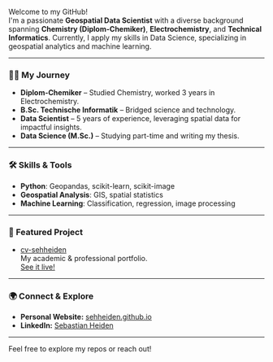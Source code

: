 Welcome to my GitHub!  
I'm a passionate **Geospatial Data Scientist** with a diverse background spanning **Chemistry (Diplom-Chemiker)**, **Electrochemistry**, and **Technical Informatics**. Currently, I apply my skills in Data Science, specializing in geospatial analytics and machine learning.

---

### 🧑‍🔬 My Journey

- **Diplom-Chemiker** – Studied Chemistry, worked 3 years in Electrochemistry.
- **B.Sc. Technische Informatik** – Bridged science and technology.
- **Data Scientist** – 5 years of experience, leveraging spatial data for impactful insights.
- **Data Science (M.Sc.)** – Studying part-time and writing my thesis.

---

### 🛠️ Skills & Tools

- **Python**: Geopandas, scikit-learn, scikit-image
- **Geospatial Analysis**: GIS, spatial statistics
- **Machine Learning**: Classification, regression, image processing

---

### 🚀 Featured Project

- [cv-sehheiden](https://github.com/sehHeiden/cv-sehheiden)  
  My academic & professional portfolio.  
  [See it live!](https://sehheiden.github.io/)

---

### 🌍 Connect & Explore

- **Personal Website:** [sehheiden.github.io](https://sehheiden.github.io/)
- **LinkedIn:** [Sebastian Heiden](https://www.linkedin.com/in/sebastian-heiden-603990151/)

---

Feel free to explore my repos or reach out!
